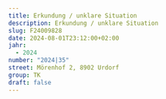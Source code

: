 ```yaml
---
title: Erkundung / unklare Situation
description: Erkundung / unklare Situation
slug: F24009828
date: 2024-08-01T23:12:00+02:00
jahr:
  - 2024
number: "2024|35"
street: Mörenhof 2, 8902 Urdorf
group: TK
draft: false
---
```

